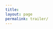 ```yaml
---
title: 
layout: page
permalink: trailer/
---
```


<style>
body {
  background-image: url('https://res.cloudinary.com/zaigezaigu/image/upload/v1635106799/zgzg-io-website/bg_iywufx.png');
  background-repeat: no-repeat;
  background-attachment: fixed;
  background-size: cover;
}
</style>

